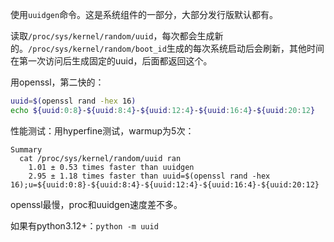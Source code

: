 使用`uuidgen`命令。这是系统组件的一部分，大部分发行版默认都有。

读取`/proc/sys/kernel/random/uuid`，每次都会生成新的。`/proc/sys/kernel/random/boot_id`生成的每次系统启动后会刷新，其他时间在第一次访问后生成固定的uuid，后面都返回这个。

用openssl，第二快的：

```bash
uuid=$(openssl rand -hex 16)
echo ${uuid:0:8}-${uuid:8:4}-${uuid:12:4}-${uuid:16:4}-${uuid:20:12}
```

性能测试：用hyperfine测试，warmup为5次：

```
Summary
  cat /proc/sys/kernel/random/uuid ran
    1.01 ± 0.53 times faster than uuidgen
    2.95 ± 1.18 times faster than uuid=$(openssl rand -hex 16);u=${uuid:0:8}-${uuid:8:4}-${uuid:12:4}-${uuid:16:4}-${uuid:20:12}
```

openssl最慢，proc和uuidgen速度差不多。

如果有python3.12+：`python -m uuid`

